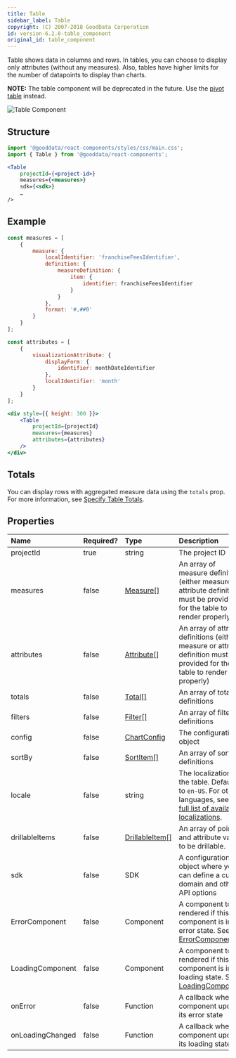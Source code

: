 ```yaml
---
title: Table
sidebar_label: Table
copyright: (C) 2007-2018 GoodData Corporation
id: version-6.2.0-table_component
original_id: table_component
---
```


Table shows data in columns and rows. In tables, you can choose to display only attributes (without any measures). Also, tables have higher limits for the number of datapoints to display than charts.

**NOTE:** The table component will be deprecated in the future. Use the [pivot table](10_vis__pivot_table_component.md) instead.

![Table Component](assets/table.png "Table Component")

## Structure

```jsx
import '@gooddata/react-components/styles/css/main.css';
import { Table } from '@gooddata/react-components';

<Table
    projectId={<project-id>}
    measures={<measures>}
    sdk={<sdk>}
    …
/>
```

## Example

```jsx
const measures = [
    {
        measure: {
            localIdentifier: 'franchiseFeesIdentifier',
            definition: {
                measureDefinition: {
                    item: {
                        identifier: franchiseFeesIdentifier
                    }
                }
            },
            format: '#,##0'
        }
    }
];

const attributes = [
    {
        visualizationAttribute: {
            displayForm: {
                identifier: monthDateIdentifier
            },
            localIdentifier: 'month'
        }
    }
];

<div style={{ height: 300 }}>
    <Table
        projectId={projectId}
        measures={measures}
        attributes={attributes}
    />
</div>
```

## Totals

You can display rows with aggregated measure data using the `totals` prop. For more information, see [Specify Table Totals](30_tips__table_totals.md).

## Properties

| Name | Required? | Type | Description |
| :--- | :--- | :--- | :--- |
| projectId | true | string | The project ID |
| measures | false | [Measure[]](50_custom__execution.md#measure) | An array of measure definitions (either measure or attribute definition must be provided for the table to render properly) |
| attributes | false | [Attribute[]](50_custom__execution.md#attribute) | An array of attribute definitions (either measure or attribute definition must be provided for the table to render properly) |
| totals | false | [Total[]](30_tips__table_totals.md) | An array of total definitions |
| filters | false | [Filter[]](30_tips__filter_visual_components.md) | An array of filter definitions |
| config | false | [ChartConfig](15_props__chart_config.md) | The configuration object |
| sortBy | false | [SortItem[]](50_custom__result.md#sorting) | An array of sort definitions |
| locale | false | string | The localization of the table. Defaults to `en-US`. For other languages, see the [full list of available localizations](https://github.com/gooddata/gooddata-react-components/tree/master/src/translations). |
| drillableItems | false | [DrillableItem[]](15_props__drillable_item.md) | An array of points and attribute values to be drillable. |
| sdk | false | SDK | A configuration object where you can define a custom domain and other API options |
| ErrorComponent | false | Component | A component to be rendered if this component is in error state. See [ErrorComponent](15_props__error_component.md).|
| LoadingComponent | false | Component | A component to be rendered if this component is in loading state. See [LoadingComponent](15_props__loading_component.md).|
| onError | false | Function | A callback when component updates its error state |
| onLoadingChanged | false | Function | A callback when component updates its loading state |

<!-- These internals are intentionally undocumented
| afterRender | false | Function | A callback after component is rendered |
| dataSource | false | DataSource class | A class that is used to resolve AFM |
| environment | false | string | An Internal property that changes behaviour in Analytical Designer and KPI Dashboards |
| height | false | number | Height of the component in pixels |
| pushData | false | Function | A callback after AFM is resolved |
-->
